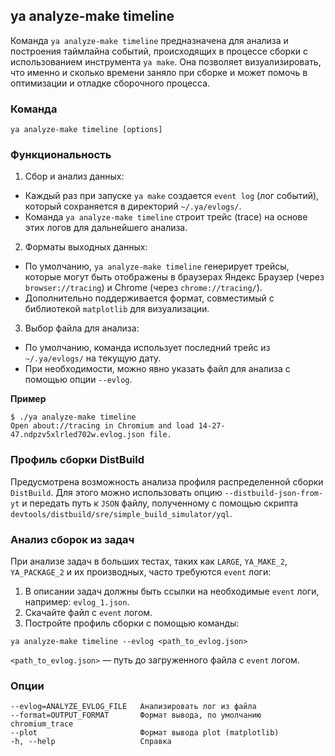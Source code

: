 ## ya analyze-make timeline

Команда `ya analyze-make timeline` предназначена для анализа и построения таймлайна событий, происходящих в процессе сборки с использованием инструмента `ya make`. Она позволяет визуализировать, что именно и сколько времени заняло при сборке и может помочь в оптимизации и отладке сборочного процесса.

### Команда

`ya analyze-make timeline [options]`

### Функциональность

1. Сбор и анализ данных:
- Каждый раз при запуске `ya make` создается `event log` (лог событий), который сохраняется в директорий `~/.ya/evlogs/`.
- Команда `ya analyze-make timeline` строит трейс (trace) на основе этих логов для дальнейшего анализа.

2. Форматы выходных данных:
- По умолчанию, `ya analyze-make timeline` генерирует трейсы, которые могут быть отображены в браузерах Яндекс Браузер (через `browser://tracing`) и Chrome (через `chrome://tracing/`).
- Дополнительно поддерживается формат, совместимый с библиотекой `matplotlib` для визуализации.

3. Выбор файла для анализа:
- По умолчанию, команда использует последний трейс из `~/.ya/evlogs/` на текущую дату.
- При необходимости, можно явно указать файл для анализа с помощью опции `--evlog`.

**Пример**
```
$ ./ya analyze-make timeline
Open about://tracing in Chromium and load 14-27-47.ndpzv5xlrled702w.evlog.json file.
```
### Профиль сборки DistBuild

Предусмотрена возможность анализа профиля распределенной сборки `DistBuild`. Для этого можно использовать опцию `--distbuild-json-from-yt` и передать путь к `JSON` файлу, полученному с помощью скрипта `devtools/distbuild/sre/simple_build_simulator/yql`.

### Анализ сборок из задач 

При анализе задач в больших тестах, таких как `LARGE`, `YA_MAKE_2`, `YA_PACKAGE_2` и их производных, часто требуются `event` логи:

1. В описании задач должны быть ссылки на необходимые `event` логи, например: `evlog_1.json`.
2. Скачайте файл с `event` логом.
3. Постройте профиль сборки с помощью команды:

```
ya analyze-make timeline --evlog <path_to_evlog.json>
```
`<path_to_evlog.json>` — путь до загруженного файла с `event` логом.

### Опции

```
--evlog=ANALYZE_EVLOG_FILE   Анализировать лог из файла
--format=OUTPUT_FORMAT       Формат вывода, по умолчанию chromium_trace 
--plot                       Формат вывода plot (matplotlib)
-h, --help                   Справка
```
